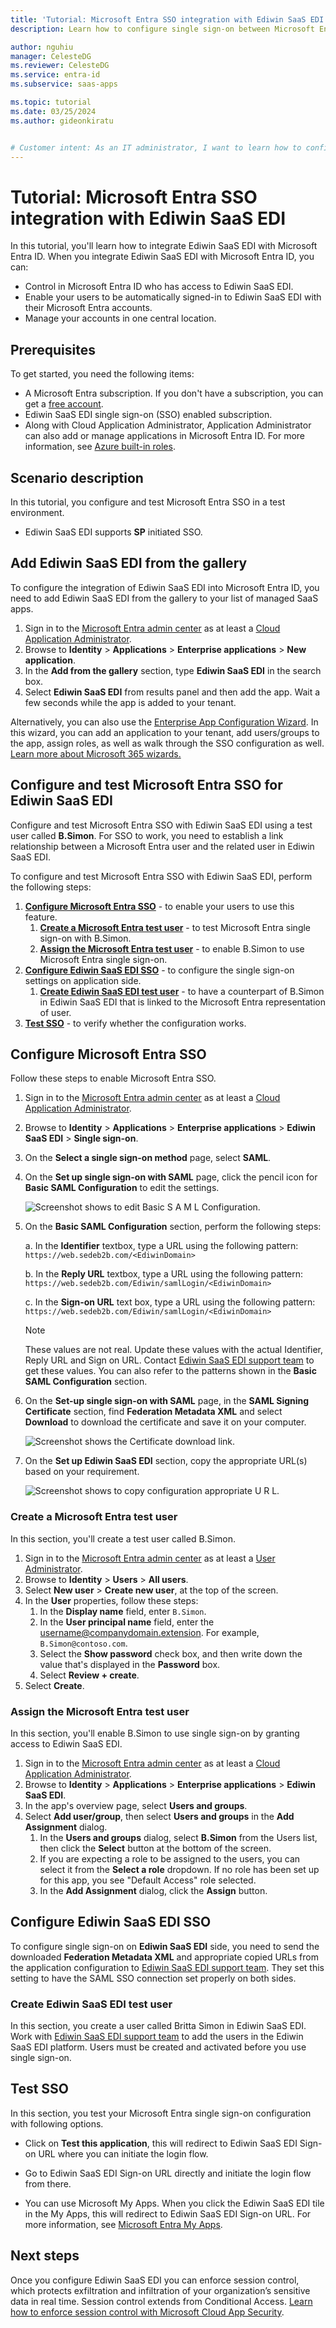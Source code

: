 ```yaml
---
title: 'Tutorial: Microsoft Entra SSO integration with Ediwin SaaS EDI'
description: Learn how to configure single sign-on between Microsoft Entra ID and Ediwin SaaS EDI.

author: nguhiu
manager: CelesteDG
ms.reviewer: CelesteDG
ms.service: entra-id
ms.subservice: saas-apps

ms.topic: tutorial
ms.date: 03/25/2024
ms.author: gideonkiratu


# Customer intent: As an IT administrator, I want to learn how to configure single sign-on between Microsoft Entra ID and Ediwin SaaS EDI so that I can control who has access to Ediwin SaaS EDI, enable automatic sign-in with Microsoft Entra accounts, and manage my accounts in one central location.
---
```


# Tutorial: Microsoft Entra SSO integration with Ediwin SaaS EDI

In this tutorial, you'll learn how to integrate Ediwin SaaS EDI with Microsoft Entra ID. When you integrate Ediwin SaaS EDI with Microsoft Entra ID, you can:

* Control in Microsoft Entra ID who has access to Ediwin SaaS EDI.
* Enable your users to be automatically signed-in to Ediwin SaaS EDI with their Microsoft Entra accounts.
* Manage your accounts in one central location.

## Prerequisites

To get started, you need the following items:

* A Microsoft Entra subscription. If you don't have a subscription, you can get a [free account](https://azure.microsoft.com/free/).
* Ediwin SaaS EDI single sign-on (SSO) enabled subscription.
* Along with Cloud Application Administrator, Application Administrator can also add or manage applications in Microsoft Entra ID.
For more information, see [Azure built-in roles](~/identity/role-based-access-control/permissions-reference.md).

## Scenario description

In this tutorial, you configure and test Microsoft Entra SSO in a test environment.

* Ediwin SaaS EDI supports **SP** initiated SSO.

## Add Ediwin SaaS EDI from the gallery

To configure the integration of Ediwin SaaS EDI into Microsoft Entra ID, you need to add Ediwin SaaS EDI from the gallery to your list of managed SaaS apps.

1. Sign in to the [Microsoft Entra admin center](https://entra.microsoft.com) as at least a [Cloud Application Administrator](~/identity/role-based-access-control/permissions-reference.md#cloud-application-administrator).
1. Browse to **Identity** > **Applications** > **Enterprise applications** > **New application**.
1. In the **Add from the gallery** section, type **Ediwin SaaS EDI** in the search box.
1. Select **Ediwin SaaS EDI** from results panel and then add the app. Wait a few seconds while the app is added to your tenant.

 Alternatively, you can also use the [Enterprise App Configuration Wizard](https://portal.office.com/AdminPortal/home?Q=Docs#/azureadappintegration). In this wizard, you can add an application to your tenant, add users/groups to the app, assign roles, as well as walk through the SSO configuration as well. [Learn more about Microsoft 365 wizards.](/microsoft-365/admin/misc/azure-ad-setup-guides)

<a name='configure-and-test-azure-ad-sso-for-ediwin-saas-edi'></a>

## Configure and test Microsoft Entra SSO for Ediwin SaaS EDI

Configure and test Microsoft Entra SSO with Ediwin SaaS EDI using a test user called **B.Simon**. For SSO to work, you need to establish a link relationship between a Microsoft Entra user and the related user in Ediwin SaaS EDI.

To configure and test Microsoft Entra SSO with Ediwin SaaS EDI, perform the following steps:

1. **[Configure Microsoft Entra SSO](#configure-azure-ad-sso)** - to enable your users to use this feature.
    1. **[Create a Microsoft Entra test user](#create-an-azure-ad-test-user)** - to test Microsoft Entra single sign-on with B.Simon.
    1. **[Assign the Microsoft Entra test user](#assign-the-azure-ad-test-user)** - to enable B.Simon to use Microsoft Entra single sign-on.
1. **[Configure Ediwin SaaS EDI SSO](#configure-ediwin-saas-edi-sso)** - to configure the single sign-on settings on application side.
    1. **[Create Ediwin SaaS EDI test user](#create-ediwin-saas-edi-test-user)** - to have a counterpart of B.Simon in Ediwin SaaS EDI that is linked to the Microsoft Entra representation of user.
1. **[Test SSO](#test-sso)** - to verify whether the configuration works.

<a name='configure-azure-ad-sso'></a>

## Configure Microsoft Entra SSO

Follow these steps to enable Microsoft Entra SSO.

1. Sign in to the [Microsoft Entra admin center](https://entra.microsoft.com) as at least a [Cloud Application Administrator](~/identity/role-based-access-control/permissions-reference.md#cloud-application-administrator).
1. Browse to **Identity** > **Applications** > **Enterprise applications** > **Ediwin SaaS EDI** > **Single sign-on**.
1. On the **Select a single sign-on method** page, select **SAML**.
1. On the **Set up single sign-on with SAML** page, click the pencil icon for **Basic SAML Configuration** to edit the settings.

    ![Screenshot shows to edit Basic S A M L Configuration.](common/edit-urls.png "Basic Configuration")

1. On the **Basic SAML Configuration** section, perform the following steps:

    a. In the **Identifier** textbox, type a URL using the following pattern:
    `https://web.sedeb2b.com/<EdiwinDomain>`

    b. In the **Reply URL** textbox, type a URL using the following pattern:
    `https://web.sedeb2b.com/Ediwin/samlLogin/<EdiwinDomain>`

    c. In the **Sign-on URL** text box, type a URL using the following pattern:
    `https://web.sedeb2b.com/Ediwin/samlLogin/<EdiwinDomain>`

    > [!Note]
    > These values are not real. Update these values with the actual Identifier, Reply URL and Sign on URL. Contact [Ediwin SaaS EDI support team](mailto:cau@edicomgroup.com) to get these values. You can also refer to the patterns shown in the **Basic SAML Configuration** section.

1. On the **Set-up single sign-on with SAML** page, in the **SAML Signing Certificate** section,  find **Federation Metadata XML** and select **Download** to download the certificate and save it on your computer.

    ![Screenshot shows the Certificate download link.](common/metadataxml.png "Certificate")

1. On the **Set up Ediwin SaaS EDI** section, copy the appropriate URL(s) based on your requirement.

	![Screenshot shows to copy configuration appropriate U R L.](common/copy-configuration-urls.png "Attributes")  

<a name='create-an-azure-ad-test-user'></a>

### Create a Microsoft Entra test user

In this section, you'll create a test user called B.Simon.

1. Sign in to the [Microsoft Entra admin center](https://entra.microsoft.com) as at least a [User Administrator](~/identity/role-based-access-control/permissions-reference.md#user-administrator).
1. Browse to **Identity** > **Users** > **All users**.
1. Select **New user** > **Create new user**, at the top of the screen.
1. In the **User** properties, follow these steps:
   1. In the **Display name** field, enter `B.Simon`.  
   1. In the **User principal name** field, enter the username@companydomain.extension. For example, `B.Simon@contoso.com`.
   1. Select the **Show password** check box, and then write down the value that's displayed in the **Password** box.
   1. Select **Review + create**.
1. Select **Create**.

<a name='assign-the-azure-ad-test-user'></a>

### Assign the Microsoft Entra test user

In this section, you'll enable B.Simon to use single sign-on by granting access to Ediwin SaaS EDI.

1. Sign in to the [Microsoft Entra admin center](https://entra.microsoft.com) as at least a [Cloud Application Administrator](~/identity/role-based-access-control/permissions-reference.md#cloud-application-administrator).
1. Browse to **Identity** > **Applications** > **Enterprise applications** > **Ediwin SaaS EDI**.
1. In the app's overview page, select **Users and groups**.
1. Select **Add user/group**, then select **Users and groups** in the **Add Assignment** dialog.
   1. In the **Users and groups** dialog, select **B.Simon** from the Users list, then click the **Select** button at the bottom of the screen.
   1. If you are expecting a role to be assigned to the users, you can select it from the **Select a role** dropdown. If no role has been set up for this app, you see "Default Access" role selected.
   1. In the **Add Assignment** dialog, click the **Assign** button.

## Configure Ediwin SaaS EDI SSO

To configure single sign-on on **Ediwin SaaS EDI** side, you need to send the downloaded **Federation Metadata XML** and appropriate copied URLs from the application configuration to [Ediwin SaaS EDI support team](mailto:cau@edicomgroup.com). They set this setting to have the SAML SSO connection set properly on both sides.

### Create Ediwin SaaS EDI test user

In this section, you create a user called Britta Simon in Ediwin SaaS EDI. Work with [Ediwin SaaS EDI support team](mailto:cau@edicomgroup.com) to add the users in the Ediwin SaaS EDI platform. Users must be created and activated before you use single sign-on.

## Test SSO 

In this section, you test your Microsoft Entra single sign-on configuration with following options. 

* Click on **Test this application**, this will redirect to Ediwin SaaS EDI Sign-on URL where you can initiate the login flow. 

* Go to Ediwin SaaS EDI Sign-on URL directly and initiate the login flow from there.

* You can use Microsoft My Apps. When you click the Ediwin SaaS EDI tile in the My Apps, this will redirect to Ediwin SaaS EDI Sign-on URL. For more information, see [Microsoft Entra My Apps](/azure/active-directory/manage-apps/end-user-experiences#azure-ad-my-apps).

## Next steps

Once you configure Ediwin SaaS EDI you can enforce session control, which protects exfiltration and infiltration of your organization’s sensitive data in real time. Session control extends from Conditional Access. [Learn how to enforce session control with Microsoft Cloud App Security](/cloud-app-security/proxy-deployment-aad).
